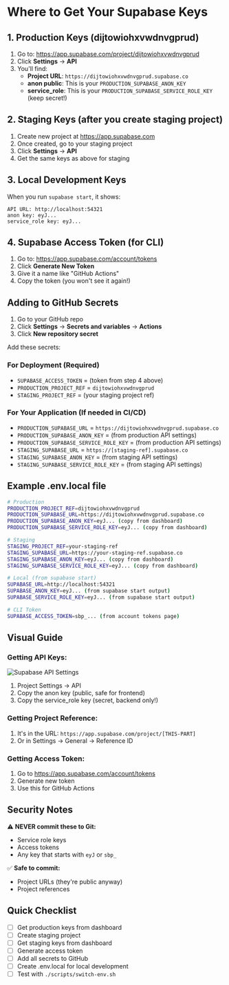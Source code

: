 # Where to Get Your Supabase Keys

## 1. Production Keys (dijtowiohxvwdnvgprud)

1. Go to: https://app.supabase.com/project/dijtowiohxvwdnvgprud
2. Click **Settings** → **API**
3. You'll find:
   - **Project URL**: `https://dijtowiohxvwdnvgprud.supabase.co`
   - **anon public**: This is your `PRODUCTION_SUPABASE_ANON_KEY`
   - **service_role**: This is your `PRODUCTION_SUPABASE_SERVICE_ROLE_KEY` (keep secret!)

## 2. Staging Keys (after you create staging project)

1. Create new project at https://app.supabase.com
2. Once created, go to your staging project
3. Click **Settings** → **API**
4. Get the same keys as above for staging

## 3. Local Development Keys

When you run `supabase start`, it shows:
```
API URL: http://localhost:54321
anon key: eyJ...
service_role key: eyJ...
```

## 4. Supabase Access Token (for CLI)

1. Go to: https://app.supabase.com/account/tokens
2. Click **Generate New Token**
3. Give it a name like "GitHub Actions"
4. Copy the token (you won't see it again!)

## Adding to GitHub Secrets

1. Go to your GitHub repo
2. Click **Settings** → **Secrets and variables** → **Actions**
3. Click **New repository secret**

Add these secrets:

### For Deployment (Required)
- `SUPABASE_ACCESS_TOKEN` = (token from step 4 above)
- `PRODUCTION_PROJECT_REF` = `dijtowiohxvwdnvgprud`
- `STAGING_PROJECT_REF` = (your staging project ref)

### For Your Application (If needed in CI/CD)
- `PRODUCTION_SUPABASE_URL` = `https://dijtowiohxvwdnvgprud.supabase.co`
- `PRODUCTION_SUPABASE_ANON_KEY` = (from production API settings)
- `PRODUCTION_SUPABASE_SERVICE_ROLE_KEY` = (from production API settings)
- `STAGING_SUPABASE_URL` = `https://[staging-ref].supabase.co`
- `STAGING_SUPABASE_ANON_KEY` = (from staging API settings)
- `STAGING_SUPABASE_SERVICE_ROLE_KEY` = (from staging API settings)

## Example .env.local file

```bash
# Production
PRODUCTION_PROJECT_REF=dijtowiohxvwdnvgprud
PRODUCTION_SUPABASE_URL=https://dijtowiohxvwdnvgprud.supabase.co
PRODUCTION_SUPABASE_ANON_KEY=eyJ... (copy from dashboard)
PRODUCTION_SUPABASE_SERVICE_ROLE_KEY=eyJ... (copy from dashboard)

# Staging
STAGING_PROJECT_REF=your-staging-ref
STAGING_SUPABASE_URL=https://your-staging-ref.supabase.co
STAGING_SUPABASE_ANON_KEY=eyJ... (copy from dashboard)
STAGING_SUPABASE_SERVICE_ROLE_KEY=eyJ... (copy from dashboard)

# Local (from supabase start)
SUPABASE_URL=http://localhost:54321
SUPABASE_ANON_KEY=eyJ... (from supabase start output)
SUPABASE_SERVICE_ROLE_KEY=eyJ... (from supabase start output)

# CLI Token
SUPABASE_ACCESS_TOKEN=sbp_... (from account tokens page)
```

## Visual Guide

### Getting API Keys:
![Supabase API Settings](https://app.supabase.com/project/dijtowiohxvwdnvgprud/settings/api)
1. Project Settings → API
2. Copy the anon key (public, safe for frontend)
3. Copy the service_role key (secret, backend only!)

### Getting Project Reference:
1. It's in the URL: `https://app.supabase.com/project/[THIS-PART]`
2. Or in Settings → General → Reference ID

### Getting Access Token:
1. Go to https://app.supabase.com/account/tokens
2. Generate new token
3. Use this for GitHub Actions

## Security Notes

⚠️ **NEVER commit these to Git:**
- Service role keys
- Access tokens
- Any key that starts with `eyJ` or `sbp_`

✅ **Safe to commit:**
- Project URLs (they're public anyway)
- Project references

## Quick Checklist

- [ ] Get production keys from dashboard
- [ ] Create staging project
- [ ] Get staging keys from dashboard
- [ ] Generate access token
- [ ] Add all secrets to GitHub
- [ ] Create .env.local for local development
- [ ] Test with `./scripts/switch-env.sh`